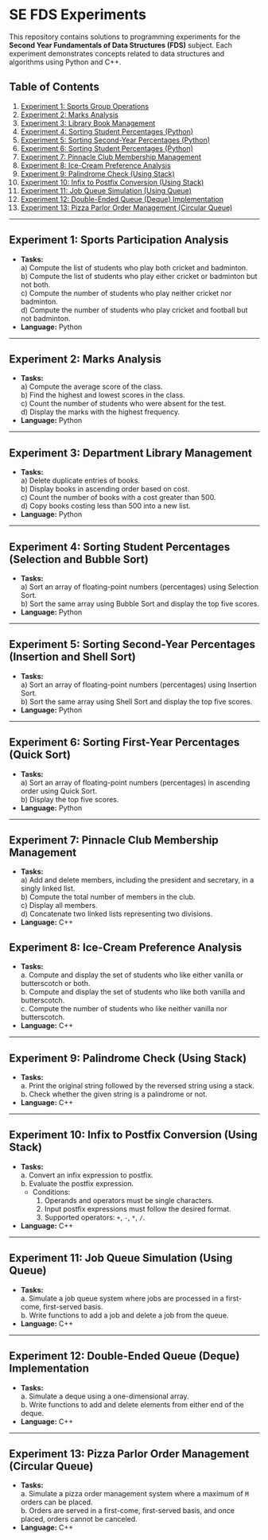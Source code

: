 # SE FDS Experiments

This repository contains solutions to programming experiments for the **Second Year Fundamentals of Data Structures (FDS)** subject. Each experiment demonstrates concepts related to data structures and algorithms using Python and C++.

## Table of Contents
1. [Experiment 1: Sports Group Operations](https://github.com/DipanshuAmbilkar03/FDS/blob/main/FDS/exp1.py)
2. [Experiment 2: Marks Analysis](https://github.com/DipanshuAmbilkar03/FDS/blob/main/FDS/exp2.py)
3. [Experiment 3: Library Book Management](https://github.com/DipanshuAmbilkar03/FDS/blob/main/FDS/exp3.py)
4. [Experiment 4: Sorting Student Percentages (Python)](https://github.com/DipanshuAmbilkar03/FDS/blob/main/FDS/exp4.py)
5. [Experiment 5: Sorting Second-Year Percentages (Python)](https://github.com/DipanshuAmbilkar03/FDS/blob/main/FDS/exp5.py)
6. [Experiment 6: Sorting Student Percentages (Python)](https://github.com/DipanshuAmbilkar03/FDS/blob/main/FDS/exp6.py)
7. [Experiment 7: Pinnacle Club Membership Management](https://github.com/DipanshuAmbilkar03/FDS/blob/main/FDS/exp7.cpp)
8. [Experiment 8: Ice-Cream Preference Analysis](https://github.com/DipanshuAmbilkar03/FDS/blob/main/FDS/exp8.cpp)
9. [Experiment 9: Palindrome Check (Using Stack)](https://github.com/DipanshuAmbilkar03/FDS/blob/main/FDS/exp9.cpp)
10. [Experiment 10: Infix to Postfix Conversion (Using Stack)](https://github.com/DipanshuAmbilkar03/FDS/blob/main/FDS/exp10.cpp)
11. [Experiment 11: Job Queue Simulation (Using Queue)](https://github.com/DipanshuAmbilkar03/FDS/blob/main/FDS/exp11.cpp)
12. [Experiment 12: Double-Ended Queue (Deque) Implementation](https://github.com/DipanshuAmbilkar03/FDS/blob/main/FDS/exp12.cpp)
13. [Experiment 13: Pizza Parlor Order Management (Circular Queue)](https://github.com/DipanshuAmbilkar03/FDS/blob/main/FDS/exp13.cpp)

---
## Experiment 1: Sports Participation Analysis

- **Tasks:**  
  a) Compute the list of students who play both cricket and badminton.  
  b) Compute the list of students who play either cricket or badminton but not both.  
  c) Compute the number of students who play neither cricket nor badminton.  
  d) Compute the number of students who play cricket and football but not badminton.  
- **Language:** Python

---

## Experiment 2: Marks Analysis

- **Tasks:**  
  a) Compute the average score of the class.  
  b) Find the highest and lowest scores in the class.  
  c) Count the number of students who were absent for the test.  
  d) Display the marks with the highest frequency.  
- **Language:** Python

---

## Experiment 3: Department Library Management

- **Tasks:**  
  a) Delete duplicate entries of books.  
  b) Display books in ascending order based on cost.  
  c) Count the number of books with a cost greater than 500.  
  d) Copy books costing less than 500 into a new list.  
- **Language:** Python

---

## Experiment 4: Sorting Student Percentages (Selection and Bubble Sort)

- **Tasks:**  
  a) Sort an array of floating-point numbers (percentages) using Selection Sort.  
  b) Sort the same array using Bubble Sort and display the top five scores.  
- **Language:** Python

---

## Experiment 5: Sorting Second-Year Percentages (Insertion and Shell Sort)

- **Tasks:**  
  a) Sort an array of floating-point numbers (percentages) using Insertion Sort.  
  b) Sort the same array using Shell Sort and display the top five scores.  
- **Language:** Python

---

## Experiment 6: Sorting First-Year Percentages (Quick Sort)

- **Tasks:**  
  a) Sort an array of floating-point numbers (percentages) in ascending order using Quick Sort.  
  b) Display the top five scores.  
- **Language:** Python

---

## Experiment 7: Pinnacle Club Membership Management

- **Tasks:**  
  a) Add and delete members, including the president and secretary, in a singly linked list.  
  b) Compute the total number of members in the club.  
  c) Display all members.  
  d) Concatenate two linked lists representing two divisions.  
- **Language:** C++

## Experiment 8: Ice-Cream Preference Analysis

- **Tasks:**  
  a. Compute and display the set of students who like either vanilla or butterscotch or both.  
  b. Compute and display the set of students who like both vanilla and butterscotch.  
  c. Compute the number of students who like neither vanilla nor butterscotch.  
- **Language:** C++

---

## Experiment 9: Palindrome Check (Using Stack)

- **Tasks:**  
  a. Print the original string followed by the reversed string using a stack.  
  b. Check whether the given string is a palindrome or not.  
- **Language:** C++

---

## Experiment 10: Infix to Postfix Conversion (Using Stack)

- **Tasks:**  
  a. Convert an infix expression to postfix.  
  b. Evaluate the postfix expression.  
  - Conditions:  
    1. Operands and operators must be single characters.  
    2. Input postfix expressions must follow the desired format.  
    3. Supported operators: `+`, `-`, `*`, `/`.  
- **Language:** C++

---

## Experiment 11: Job Queue Simulation (Using Queue)

- **Tasks:**  
  a. Simulate a job queue system where jobs are processed in a first-come, first-served basis.  
  b. Write functions to add a job and delete a job from the queue.  
- **Language:** C++

---

## Experiment 12: Double-Ended Queue (Deque) Implementation

- **Tasks:**  
  a. Simulate a deque using a one-dimensional array.  
  b. Write functions to add and delete elements from either end of the deque.  
- **Language:** C++

---

## Experiment 13: Pizza Parlor Order Management (Circular Queue)

- **Tasks:**  
  a. Simulate a pizza order management system where a maximum of `M` orders can be placed.  
  b. Orders are served in a first-come, first-served basis, and once placed, orders cannot be canceled.  
- **Language:** C++
